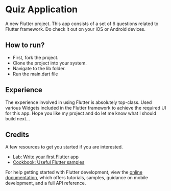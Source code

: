 # Quiz Application

A new Flutter project. This app consists of a set of 6 questions related to Flutter framework. Do check it out on your iOS or Android devices. 

## How to run?

- First, fork the project.
- Clone the project into your system.
- Navigate to the lib folder.
- Run the main.dart file

## Experience

The experience involved in using Flutter is absolutely top-class.
Used various Widgets included in the Flutter framework to achieve the required UI for this app. Hope you like my project and do let me know what I should build next...

## Credits

A few resources to get you started if you are interested.

- [Lab: Write your first Flutter app](https://docs.flutter.dev/get-started/codelab)
- [Cookbook: Useful Flutter samples](https://docs.flutter.dev/cookbook)

For help getting started with Flutter development, view the
[online documentation](https://docs.flutter.dev/), which offers tutorials,
samples, guidance on mobile development, and a full API reference.
